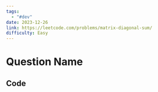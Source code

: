 ```yaml
---
tags:
  - "#dev"
date: 2023-12-26
link: https://leetcode.com/problems/matrix-diagonal-sum/
difficulty: Easy
---
```

# Question Name
## Code